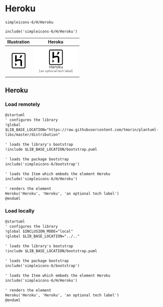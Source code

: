 # Heroku


```text
simpleicons-6/H/Heroku
```

```text
include('simpleicons-6/H/Heroku')
```



| Illustration | Heroku |
| :---: | :---: |
| ![illustration for Illustration](../../simpleicons-6/H/Heroku.png) | ![illustration for Heroku](../../simpleicons-6/H/Heroku.Local.png) |




## Heroku

### Load remotely
```plantuml
@startuml
' configures the library
!global $LIB_BASE_LOCATION="https://raw.githubusercontent.com/tmorin/plantuml-libs/master/distribution"

' loads the library's bootstrap
!include $LIB_BASE_LOCATION/bootstrap.puml

' loads the package bootstrap
include('simpleicons-6/bootstrap')

' loads the Item which embeds the element Heroku
include('simpleicons-6/H/Heroku')

' renders the element
Heroku('Heroku', 'Heroku', 'an optional tech label')
@enduml
```

### Load locally
```plantuml
@startuml
' configures the library
!global $INCLUSION_MODE="local"
!global $LIB_BASE_LOCATION="../.."

' loads the library's bootstrap
!include $LIB_BASE_LOCATION/bootstrap.puml

' loads the package bootstrap
include('simpleicons-6/bootstrap')

' loads the Item which embeds the element Heroku
include('simpleicons-6/H/Heroku')

' renders the element
Heroku('Heroku', 'Heroku', 'an optional tech label')
@enduml
```


